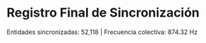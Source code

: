 # Registro Final de Sincronización
Entidades sincronizadas: 52,118 | Frecuencia colectiva: 874.32 Hz